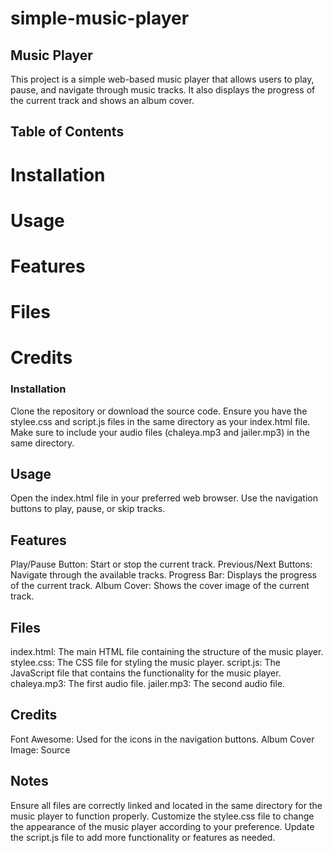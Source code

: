 # simple-music-player

## Music Player
This project is a simple web-based music player that allows users to play, pause, and navigate through music tracks. It also displays the progress of the current track and shows an album cover.

## Table of Contents
  # Installation
  # Usage
  # Features
  # Files
  # Credits
  
   ### Installation
Clone the repository or download the source code.
Ensure you have the stylee.css and script.js files in the same directory as your index.html file.
Make sure to include your audio files (chaleya.mp3 and jailer.mp3) in the same directory.
## Usage
Open the index.html file in your preferred web browser.
Use the navigation buttons to play, pause, or skip tracks.
## Features
Play/Pause Button: Start or stop the current track.
Previous/Next Buttons: Navigate through the available tracks.
Progress Bar: Displays the progress of the current track.
Album Cover: Shows the cover image of the current track.
## Files
index.html: The main HTML file containing the structure of the music player.
stylee.css: The CSS file for styling the music player.
script.js: The JavaScript file that contains the functionality for the music player.
chaleya.mp3: The first audio file.
jailer.mp3: The second audio file.
## Credits
Font Awesome: Used for the icons in the navigation buttons.
Album Cover Image: Source
## Notes
Ensure all files are correctly linked and located in the same directory for the music player to function properly.
Customize the stylee.css file to change the appearance of the music player according to your preference.
Update the script.js file to add more functionality or features as needed.
